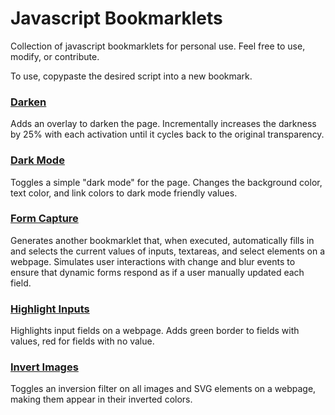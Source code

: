 # Javascript Bookmarklets

Collection of javascript bookmarklets for personal use. Feel free to use, modify, or contribute.

To use, copypaste the desired script into a new bookmark.

### [Darken](bookmarklets/darken.js?raw=1)

Adds an overlay to darken the page. Incrementally increases the darkness by 25% with each
activation until it cycles back to the original transparency.

### [Dark Mode](bookmarklets/dark-mode.js?raw=1)

Toggles a simple "dark mode" for the page. Changes the background color, text
color, and link colors to dark mode friendly values.

### [Form Capture](bookmarklets/form-input-bookmarklet-generator.js?raw=1)

Generates another bookmarklet that, when executed, automatically fills in and selects the current values of inputs,
textareas, and select elements on a webpage. Simulates user interactions with change and blur events to ensure that
dynamic forms respond as if a user manually updated each field.

### [Highlight Inputs](bookmarklets/highlight-inputs.js?raw=1)

Highlights input fields on a webpage. Adds green border to fields with values, red for
fields with no value.

### [Invert Images](bookmarklets/invert-images.js?raw=1)

Toggles an inversion filter on all images and SVG elements on a webpage, making them appear in their inverted colors.
